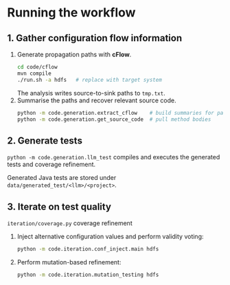 
# Running the workflow

## 1. Gather configuration flow information
1. Generate propagation paths with **cFlow**.
   ```bash
   cd code/cflow
   mvn compile
   ./run.sh -a hdfs   # replace with target system
   ```
   The analysis writes source-to-sink paths to `tmp.txt`.
2. Summarise the paths and recover relevant source code.
   ```bash
   python -m code.generation.extract_cflow    # build summaries for param
   python -m code.generation.get_source_code  # pull method bodies
   ```
## 2. Generate tests
 `python -m code.generation.llm_test` compiles and executes the generated tests and coverage refinement.

Generated Java tests are stored under `data/generated_test/<llm>/<project>`.

## 3. Iterate on test quality

   `iteration/coverage.py` coverage refinement
 
1. Inject alternative configuration values and perform validity voting:
   ```bash
   python -m code.iteration.conf_inject.main hdfs
   ```
2. Perform mutation-based refinement:
   ```bash
   python -m code.iteration.mutation_testing hdfs
   ```
